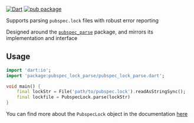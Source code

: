 [![Dart](https://github.com/matthewnitschke/pubspec_lock_parse/actions/workflows/dart.yml/badge.svg)](https://github.com/matthewnitschke/pubspec_lock_parse/actions/workflows/dart.yml)
[![pub package](https://img.shields.io/pub/v/pubspec_lock_parse.svg)](https://pub.dev/packages/pubspec_lock_parse)

Supports parsing `pubspec.lock` files with robust error reporting

Designed around the [`pubspec_parse`](https://github.com/dart-lang/pubspec_parse) package, and mirrors its implementation and interface

## Usage

```dart
import 'dart:io';
import 'package:pubspec_lock_parse/pubspec_lock_parse.dart';

void main() {
    final lockStr = File('path/to/pubspec.lock').readAsStringSync();
    final lockfile = PubspecLock.parse(lockStr)
}
```

You can find more about the `PubspecLock` object in the documentation [here](https://pub.dev/documentation/pubspec_lock_parse/latest/)